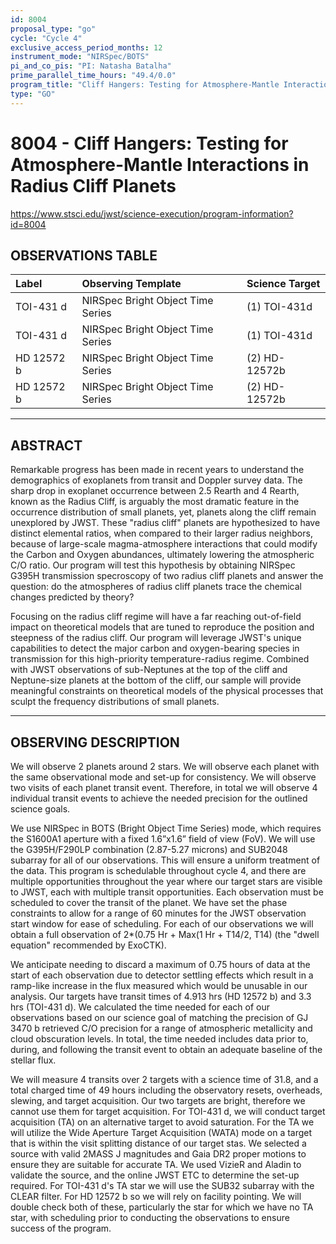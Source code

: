 ```yaml
---
id: 8004
proposal_type: "go"
cycle: "Cycle 4"
exclusive_access_period_months: 12
instrument_mode: "NIRSpec/BOTS"
pi_and_co_pis: "PI: Natasha Batalha"
prime_parallel_time_hours: "49.4/0.0"
program_title: "Cliff Hangers: Testing for Atmosphere-Mantle Interactions in Radius Cliff Planets"
type: "GO"
---
```

# 8004 - Cliff Hangers: Testing for Atmosphere-Mantle Interactions in Radius Cliff Planets
https://www.stsci.edu/jwst/science-execution/program-information?id=8004
## OBSERVATIONS TABLE
| Label      | Observing Template              | Science Target  |
| :--------- | :------------------------------ | :-------------- |
| TOI-431 d  | NIRSpec Bright Object Time Series | (1) TOI-431d    |
| TOI-431 d  | NIRSpec Bright Object Time Series | (1) TOI-431d    |
| HD 12572 b | NIRSpec Bright Object Time Series | (2) HD-12572b   |
| HD 12572 b | NIRSpec Bright Object Time Series | (2) HD-12572b   |

---

## ABSTRACT

Remarkable progress has been made in recent years to understand the demographics of exoplanets from transit and Doppler survey data. The sharp drop in exoplanet occurrence between 2.5 Rearth and 4 Rearth, known as the Radius Cliff, is arguably the most dramatic feature in the occurrence distribution of small planets, yet, planets along the cliff remain unexplored by JWST. These "radius cliff" planets are hypothesized to have distinct elemental ratios, when compared to their larger radius neighbors, because of large-scale magma-atmosphere interactions that could modify the Carbon and Oxygen abundances, ultimately lowering the atmospheric C/O ratio. Our program will test this hypothesis by obtaining NIRSpec G395H transmission specroscopy of two radius cliff planets and answer the question: do the atmospheres of radius cliff planets trace the chemical changes predicted by theory?

Focusing on the radius cliff regime will have a far reaching out-of-field impact on theoretical models that are tuned to reproduce the position and steepness of the radius cliff. Our program will leverage JWST's unique capabilities to detect the major carbon and oxygen-bearing species in transmission for this high-priority temperature-radius regime. Combined with JWST observations of sub-Neptunes at the top of the cliff and Neptune-size planets at the bottom of the cliff, our sample will provide meaningful constraints on theoretical models of the physical processes that sculpt the frequency distributions of small planets.

---

## OBSERVING DESCRIPTION

We will observe 2 planets around 2 stars. We will observe each planet with the same observational mode and set-up for consistency. We will observe two visits of each planet transit event. Therefore, in total we will observe 4 individual transit events to achieve the needed precision for the outlined science goals.

We use NIRSpec in BOTS (Bright Object Time Series) mode, which requires the S1600A1 aperture with a fixed 1.6”x1.6” field of view (FoV). We will use the G395H/F290LP combination (2.87-5.27 microns) and SUB2048 subarray for all of our observations. This will ensure a uniform treatment of the data. This program is schedulable throughout cycle 4, and there are multiple opportunities throughout the year where our target stars are visible to JWST, each with multiple transit opportunities. Each observation must be scheduled to cover the transit of the planet. We have set the phase constraints to allow for a range of 60 minutes for the JWST observation start window for ease of scheduling. For each of our observations we will obtain a full observation of 2*(0.75 Hr + Max(1 Hr + T14/2, T14) (the "dwell equation" recommended by ExoCTK).

We anticipate needing to discard a maximum of 0.75 hours of data at the start of each observation due to detector settling effects which result in a ramp-like increase in the flux measured which would be unusable in our analysis. Our targets have transit times of 4.913 hrs (HD 12572 b) and 3.3 hrs (TOI-431 d). We calculated the time needed for each of our observations based on our science goal of matching the precision of GJ 3470 b retrieved C/O precision for a range of atmospheric metallicity and cloud obscuration levels. In total, the time needed includes data prior to, during, and following the transit event to obtain an adequate baseline of the stellar flux.

We will measure 4 transits over 2 targets with a science time of 31.8, and a total charged time of 49 hours including the observatory resets, overheads, slewing, and target acquisition. Our two targets are bright, therefore we cannot use them for target acquisition. For TOI-431 d, we will conduct target acquisition (TA) on an alternative target to avoid saturation. For the TA we will utilize the Wide Aperture Target Acquisition (WATA) mode on a target that is within the visit splitting distance of our target stas. We selected a source with valid 2MASS J magnitudes and Gaia DR2 proper motions to ensure they are suitable for accurate TA. We used VizieR and Aladin to validate the source, and the online JWST ETC to determine the set-up required. For TOI-431 d's TA star we will use the SUB32 subarray with the CLEAR filter. For HD 12572 b so we will rely on facility pointing. We will double check both of these, particularly the star for which we have no TA star, with scheduling prior to conducting the observations to ensure success of the program.